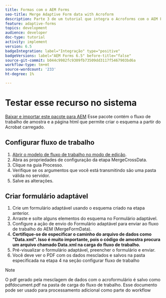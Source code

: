 ```yaml
---
title: Formas com o AEM Forms
seo-title: Merge Adaptive Form data with Acroform
description: Parte 3 de um tutorial que integra o Acroforms com o AEM Forms. Teste o fluxo de trabalho e o formulário adaptável no sistema.
feature: adaptive-forms
topics: development
audience: developer
doc-type: tutorial
activity: implement
version: 6.5
badgeIntegration: label="Integração" type="positive"
badgeVersions: label="AEM Forms 6.5" before-title="false"
source-git-commit: b044c9982fc9309fb73509dd3117f5467903bd6a
workflow-type: tm+mt
source-wordcount: '233'
ht-degree: 1%

---
```



# Testar esse recurso no sistema

[Baixar e importar este pacote para AEM](assets/acro-form-aem-form.zip)
Esse pacote contém o fluxo de trabalho de amostra e a página html que permite criar o esquema a partir do Acrobat carregado.

## Configurar fluxo de trabalho

1. [Abrir o modelo de fluxo de trabalho no modo de edição](http://localhost:4502/editor.html/conf/global/settings/workflow/models/MergeAcroformData.html).
2. Abra as propriedades de configuração da etapa MergeCrossData.
3. Clique na guia Processo.
4. Verifique se os argumentos que você está transmitindo são uma pasta válida no servidor.
5. Salve as alterações.

## Criar formulário adaptável

1. Crie um formulário adaptável usando o esquema criado na etapa anterior.
2. Arraste e solte alguns elementos do esquema no Formulário adaptável.
3. Configure a ação de envio do Formulário adaptável para enviar ao fluxo de trabalho do AEM (MergeFormData).
4. **Certifique-se de especificar o caminho do arquivo de dados como &quot;Data.xml&quot;. Isso é muito importante, pois o código de amostra procura um arquivo chamado Data.xml na carga do fluxo de trabalho.**
5. Pré-visualizar o formulário adaptável, preencher o formulário e enviar.
6. Você deve ver o PDF com os dados mesclados e salvos na pasta especificada na etapa 4 na seção configurar fluxo de trabalho

>[!NOTE]
>
>O pdf gerado pela mesclagem de dados com o acroformulário é salvo como pdfdocument.pdf na pasta de carga do fluxo de trabalho. Esse documento pode ser usado para processamento adicional como parte do workflow
